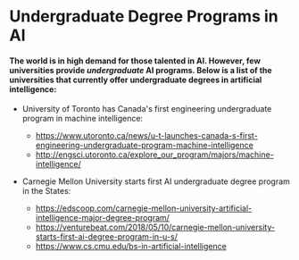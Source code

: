 # Undergraduate Degree Programs in AI

#### The world is in high demand for those talented in AI. However, few universities provide **_undergraduate_** AI programs. Below is a list of the universities that currently offer undergraduate degrees in artificial intelligence:

- University of Toronto has Canada's first engineering undergraduate program in machine intelligence: 
  - https://www.utoronto.ca/news/u-t-launches-canada-s-first-engineering-undergraduate-program-machine-intelligence
  - http://engsci.utoronto.ca/explore_our_program/majors/machine-intelligence/
  

- Carnegie Mellon University starts first AI undergraduate degree program in the States: 
  - https://edscoop.com/carnegie-mellon-university-artificial-intelligence-major-degree-program/
  - https://venturebeat.com/2018/05/10/carnegie-mellon-university-starts-first-ai-degree-program-in-u-s/
  - https://www.cs.cmu.edu/bs-in-artificial-intelligence



